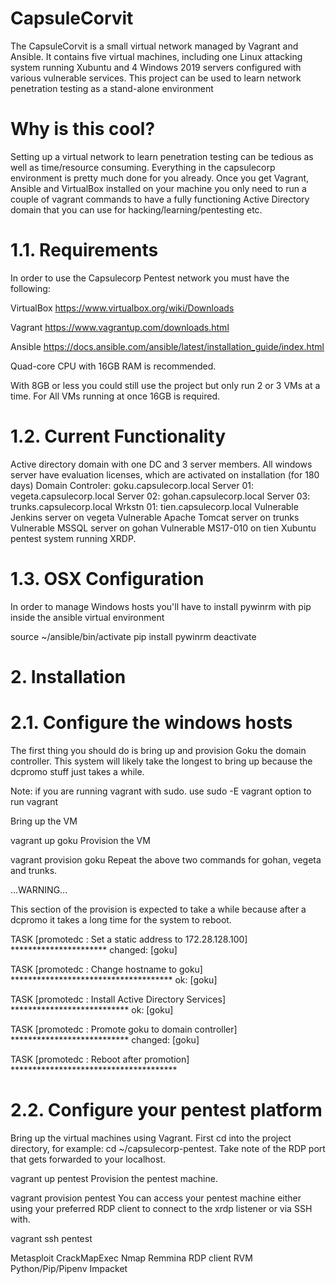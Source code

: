 # CapsuleCorvit
The CapsuleCorvit is a small virtual network managed by Vagrant and Ansible. It contains five virtual machines, including one Linux attacking system running Xubuntu and 4 Windows 2019 servers configured with various vulnerable services. This project can be used to learn network penetration testing as a stand-alone environment
# Why is this cool?
Setting up a virtual network to learn penetration testing can be tedious as well as time/resource consuming. Everything in the capsulecorp environment is pretty much done for you already. Once you get Vagrant, Ansible and VirtualBox installed on your machine you only need to run a couple of vagrant commands to have a fully functioning Active Directory domain that you can use for hacking/learning/pentesting etc.

# 1.1. Requirements
In order to use the Capsulecorp Pentest network you must have the following:

VirtualBox
https://www.virtualbox.org/wiki/Downloads

Vagrant
https://www.vagrantup.com/downloads.html

Ansible
https://docs.ansible.com/ansible/latest/installation_guide/index.html

Quad-core CPU with 16GB RAM is recommended.

With 8GB or less you could still use the project but only run 2 or 3 VMs at a time.
For All VMs running at once 16GB is required.
# 1.2. Current Functionality
Active directory domain with one DC and 3 server members. All windows server have evaluation licenses, which are activated on installation (for 180 days)
Domain Controler: goku.capsulecorp.local
Server 01: vegeta.capsulecorp.local
Server 02: gohan.capsulecorp.local
Server 03: trunks.capsulecorp.local
Wrkstn 01: tien.capsulecorp.local
Vulnerable Jenkins server on vegeta
Vulnerable Apache Tomcat server on trunks
Vulnerable MSSQL server on gohan
Vulnerable MS17-010 on tien
Xubuntu pentest system running XRDP.

# 1.3. OSX Configuration
In order to manage Windows hosts you'll have to install pywinrm with pip inside the ansible virtual environment

source ~/ansible/bin/activate
pip install pywinrm
deactivate
# 2. Installation

# 2.1. Configure the windows hosts
The first thing you should do is bring up and provision Goku the domain controller. This system will likely take the longest to bring up because the dcpromo stuff just takes a while.

Note: if you are running vagrant with sudo. use sudo -E vagrant option to run vagrant

Bring up the VM

vagrant up goku
Provision the VM

vagrant provision goku
Repeat the above two commands for gohan, vegeta and trunks.

...WARNING...

This section of the provision is expected to take a while because after a dcpromo it takes a long time for the system to reboot.

TASK [promotedc : Set a static address to 172.28.128.100] **********************
changed: [goku]

TASK [promotedc : Change hostname to goku] *************************************
ok: [goku]

TASK [promotedc : Install Active Directory Services] ***************************
ok: [goku]

TASK [promotedc : Promote goku to domain controller] ***************************
changed: [goku]

TASK [promotedc : Reboot after promotion] **************************************
# 2.2. Configure your pentest platform
Bring up the virtual machines using Vagrant. First cd into the project directory, for example: cd ~/capsulecorp-pentest. Take note of the RDP port that gets forwarded to your localhost.

vagrant up pentest
Provision the pentest machine.

vagrant provision pentest
You can access your pentest machine either using your preferred RDP client to connect to the xrdp listener or via SSH with.

vagrant ssh pentest

Metasploit
CrackMapExec
Nmap
Remmina RDP client
RVM
Python/Pip/Pipenv
Impacket
